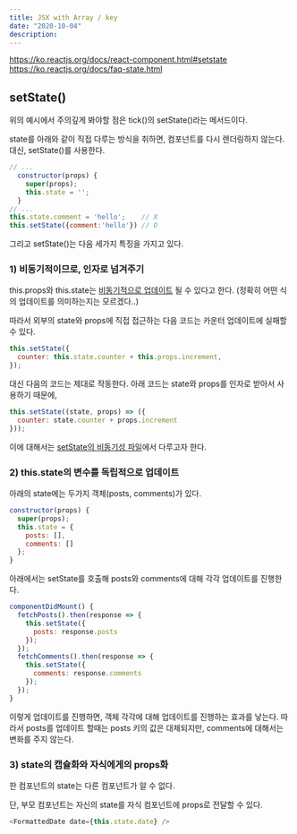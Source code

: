 ```yaml
---
title: JSX with Array / key
date: "2020-10-04"
description: 
---
```


https://ko.reactjs.org/docs/react-component.html#setstate
https://ko.reactjs.org/docs/faq-state.html

## setState()
위의 예시에서 주의깊게 봐야할 점은 tick()의 setState()라는 메서드이다. 

state를 아래와 같이 직접 다루는 방식을 취하면, 컴포넌트를 다시 렌더링하지 않는다. 대신, setState()를 사용한다.
```js
// ...
  constructor(props) {
    super(props);
    this.state = '';
  }
// ...
this.state.comment = 'hello';    // X
this.setState({comment:'hello'}) // O
```



그리고 setState()는 다음 세가지 특징을 가지고 있다.

### 1) 비동기적이므로, 인자로 넘겨주기
this.props와 this.state는 [비동기적으로 업데이트](https://ko.reactjs.org/docs/faq-state.html) 될 수 있다고 한다. (정확히 어떤 식의 업데이트를 의미하는지는 모르겠다..)

따라서 외부의 state와 props에 직접 접근하는 다음 코드는 카운터 업데이트에 실패할 수 있다.
```js
this.setState({
  counter: this.state.counter + this.props.increment,
});
```
대신 다음의 코드는 제대로 작동한다. 아래 코드는 state와 props를 인자로 받아서 사용하기 때문에, 
```js
this.setState((state, props) => ({
  counter: state.counter + props.increment
}));
```

이에 대해서는 [setState의 비동기성 파일](8.State끌어올리기setState비동기성.md)에서 다루고자 한다.

### 2) this.state의 변수를 독립적으로 업데이트
아래의 state에는 두가지 객체(posts, comments)가 있다.
```js
constructor(props) {
  super(props);
  this.state = {
    posts: [],
    comments: []
  };
}
```

아래에서는 setState를 호출해 posts와 comments에 대해 각각 업데이트를 진행한다.
```js
componentDidMount() {
  fetchPosts().then(response => {
    this.setState({
      posts: response.posts
    });
  });
  fetchComments().then(response => {
    this.setState({
      comments: response.comments
    });
  });
}
```
이렇게 업데이트를 진행하면, 객체 각각에 대해 업데이트를 진행하는 효과를 낳는다. 따라서 posts를 업데이트 할때는 posts 키의 값은 대체되지만, comments에 대해서는 변화를 주지 않는다.

### 3) state의 캡슐화와 자식에게의 props화
한 컴포넌트의 state는 다른 컴포넌트가 알 수 없다.

단, 부모 컴포넌트는 자신의 state를 자식 컴포넌트에 props로 전달할 수 있다.
```js
<FormattedDate date={this.state.date} />
```